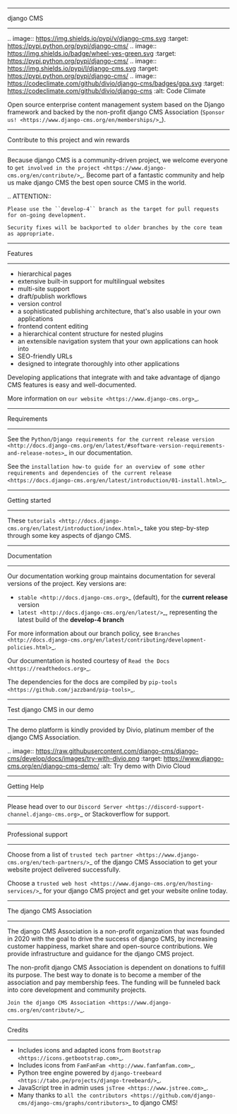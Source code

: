 ********
django CMS
********
.. image:: https://img.shields.io/pypi/v/django-cms.svg
    :target: https://pypi.python.org/pypi/django-cms/
.. image:: https://img.shields.io/badge/wheel-yes-green.svg
    :target: https://pypi.python.org/pypi/django-cms/
.. image:: https://img.shields.io/pypi/l/django-cms.svg
    :target: https://pypi.python.org/pypi/django-cms/
.. image:: https://codeclimate.com/github/divio/django-cms/badges/gpa.svg
   :target: https://codeclimate.com/github/divio/django-cms
   :alt: Code Climate

Open source enterprise content management system based on the Django framework and backed by the non-profit django CMS Association (`Sponsor us! <https://www.django-cms.org/en/memberships/>`_).

*******************************************
Contribute to this project and win rewards
*******************************************

Because django CMS is a community-driven project, we welcome everyone to `get involved in the project <https://www.django-cms.org/en/contribute/>`_. Become part of a fantastic community and help us make django CMS the best open source CMS in the world.


.. ATTENTION::

    Please use the ``develop-4`` branch as the target for pull requests for on-going development.

    Security fixes will be backported to older branches by the core team as appropriate.


********
Features
********

* hierarchical pages
* extensive built-in support for multilingual websites
* multi-site support
* draft/publish workflows
* version control
* a sophisticated publishing architecture, that's also usable in your own applications
* frontend content editing
* a hierarchical content structure for nested plugins
* an extensible navigation system that your own applications can hook into
* SEO-friendly URLs
* designed to integrate thoroughly into other applications

Developing applications that integrate with and take advantage of django CMS features is easy and well-documented.

More information on `our website <https://www.django-cms.org>`_.

************
Requirements
************

See the `Python/Django requirements for the current release version
<http://docs.django-cms.org/en/latest/#software-version-requirements-and-release-notes>`_ in our documentation.

See the `installation how-to guide for an overview of some other requirements and dependencies of the current release
<https://docs.django-cms.org/en/latest/introduction/01-install.html>`_.


***************
Getting started
***************

These `tutorials <http://docs.django-cms.org/en/latest/introduction/index.html>`_ take you step-by-step through some key aspects of django CMS.


*************
Documentation
*************

Our documentation working group maintains documentation for several versions of the project. Key versions are:

* `stable <http://docs.django-cms.org>`_ (default), for the **current release** version
* `latest <http://docs.django-cms.org/en/latest/>`_, representing the latest build of the **develop-4 branch**

For more information about our branch policy, see `Branches
<http://docs.django-cms.org/en/latest/contributing/development-policies.html>`_.

Our documentation is hosted courtesy of `Read the Docs <https://readthedocs.org>`_.

The dependencies for the docs are compiled by `pip-tools <https://github.com/jazzband/pip-tools>`_.


***************************
Test django CMS in our demo
***************************

The demo platform is kindly provided by Divio, platinum member of the django CMS Association.

.. image:: https://raw.githubusercontent.com/django-cms/django-cms/develop/docs/images/try-with-divio.png
   :target: https://www.django-cms.org/en/django-cms-demo/
   :alt: Try demo with Divio Cloud

************
Getting Help
************

Please head over to our `Discord Server <https://discord-support-channel.django-cms.org>`_ or Stackoverflow for support.

********************
Professional support
********************

Choose from a list of `trusted tech partner <https://www.django-cms.org/en/tech-partners/>`_ of the django CMS Association to get your website project delivered successfully.

Choose a `trusted web host <https://www.django-cms.org/en/hosting-services/>`_ for your django CMS project and get your website online today.


**************************
The django CMS Association
**************************

The django CMS Association is a non-profit organization that was founded in 2020 with the goal to drive the success of django CMS, by increasing customer happiness, market share and open-source contributions. We provide infrastructure and guidance for the django CMS project.

The non-profit django CMS Association is dependent on donations to fulfill its purpose. The best way to donate is to become a member of the association and pay membership fees. The funding will be funneled back into core development and community projects.

`Join the django CMS Association <https://www.django-cms.org/en/contribute/>`_.


*******
Credits
*******

* Includes icons and adapted icons from `Bootstrap <https://icons.getbootstrap.com>`_.
* Includes icons from `FamFamFam <http://www.famfamfam.com>`_.
* Python tree engine powered by
  `django-treebeard <https://tabo.pe/projects/django-treebeard/>`_.
* JavaScript tree in admin uses `jsTree <https://www.jstree.com>`_.
* Many thanks to
  `all the contributors <https://github.com/django-cms/django-cms/graphs/contributors>`_
  to django CMS!
